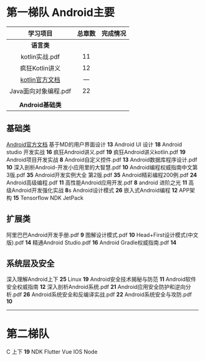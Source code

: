 # 第一梯队 **Android主要**

|                          学习项目                          | 总章数 | 完成情况 |
| :--------------------------------------------------------: | :----: | :------: |
|                         **语言类**                         |        |          |
|                       kotlin实战.pdf                       |   11   |          |
|                       疯狂Kotlin讲义                       |   12   |          |
| [kotlin官方文档](https://www.kotlincn.net/docs/reference/) |   —    |          |
|                    Java面向对象编程.pdf                    |   22   |          |
|                                                            |        |          |
|                     **Android基础类**                      |        |          |




## 基础类
[Android官方文档](https://developer.android.com/guide/?hl=zh-cn)
基于MD的用户界面设计 **13**
Android UI 设计  **18**
Android studio 开发实战  **16**
疯狂Android讲义.pdf  **19**
疯狂Android讲义kotlin.pdf  **19**
Android项目开发实战  **8**
Android自定义控件.pdf    **13**
Android数据库程序设计.pdf   **10**
深入剖析Android-开发小应用里的大智慧.pdf **10** 
Android编程权威指南中文第3版.pdf **35** 
Android开发实例大全 第2版.pdf **35** 
Android精彩编程200例.pdf **24**
Android高级编程.pdf **11**
高性能Android应用开发.pdf **8** 
android 进阶之光 **11**
高级Android开发强化实战  **8**s
Android设计模式  **26**
嵌入式Android编程    **12**
APP架构  **15**
Tensorflow
NDK
JetPack

## 扩展类
  阿里巴巴Android开发手册.pdf **9**
  图解设计模式.pdf **10** 
  Head+First设计模式(中文版).pdf  **14**
  精通Android Studio.pdf **16** 
  Android Gradle权威指南.pdf **14** 

## 系统层及安全
深入理解Android上下  **25**
Linux    **19**
Android安全技术揭秘与防范    **11**
Android软件安全权威指南  **12**
深入剖析Android系统.pdf **21** 
Android应用安全防护和逆向分析.pdf **26** 
Android系统安全和反编译实战.pdf **22**
Android系统安全与攻防.pdf **10**

---

# 第二梯队
C 上下   **19**
NDK
Flutter
Vue
IOS
Node